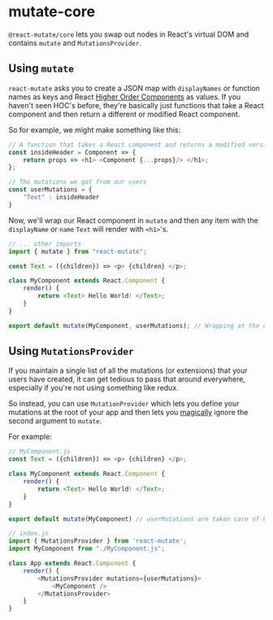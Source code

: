 # mutate-core

`@react-mutate/core` lets you swap out nodes in React's virtual DOM and contains `mutate` and `MutationsProvider`.


## Using `mutate` 

`react-mutate` asks you to create a JSON map with `displayNames` or function names as keys and React [Higher Order Components](https://reactjs.org/docs/higher-order-components.html) as values. 
If you haven't seen HOC's before, they're basically just functions that take a React component and then return a different or modified React component.

So for example, we might make something like this:

``` js 
// A function that takes a React component and returns a modified version.
const insideHeader = Component => {
    return props => <h1> <Component {...props}/> </h1>;
};

// The mutations we got from our users
const userMutations = {
    "Text" : insideHeader
}
```

Now, we'll wrap our React component in `mutate` and then any item with the `displayName` or `name` `Text` will render with `<h1>`'s.  

``` js 
// ... other imports
import { mutate } from "react-mutate";

const Text = ({children}) => <p> {children} </p>;

class MyComponent extends React.Component {
    render() {
        return <Text> Hello World! </Text>;
    }
}

export default mutate(MyComponent, userMutations); // Wrapping at the end
```

## Using `MutationsProvider`

If you maintain a single list of all the mutations (or extensions) that your users have created, it can get tedious to pass that around everywhere, especially if you're not using something like redux. 

So instead, you can use `MutationProvider` which lets you define your mutations at the root of your app and then lets you [magically](https://reactjs.org/docs/context.html) ignore the second argument to `mutate`.

For example:

``` js
// MyComponent.js
const Text = ({children}) => <p> {children} </p>;

class MyComponent extends React.Component {
    render() {
        return <Text> Hello World! </Text>;
    }
}

export default mutate(MyComponent) // userMutations are taken care of by the MutationsProvider
```

``` js 
// index.js
import { MutationsProvider } from 'react-mutate';
import MyComponent from "./MyComponent.js";

class App extends React.Component {
    render() {
        <MutationsProvider mutations={userMutations}>
            <MyComponent />
        </MutationsProvider>
    }
}
```